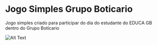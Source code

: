 # Jogo Simples Grupo Boticario
Jogo simples criado para participar do dia do estudante do EDUCA GB dentro do Grupo Boticario




![Alt Text](https://github.com/Giovanacarmazio/Jogo-GrupoBoticario-EDUCAGB/blob/9a947460e721083ed091400efb1cd3bb92641151/129106054-4610455a-bd5f-4ca3-a308-59e24f7c978f.gif)

        
    

 
